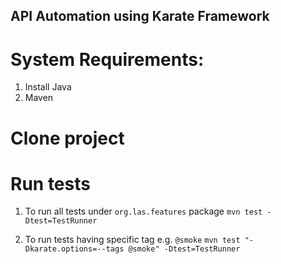 ## API Automation using Karate Framework

# System Requirements:
1. Install Java
2. Maven

# Clone project

# Run tests
1. To run all tests under ```org.las.features``` package
```mvn test -Dtest=TestRunner```
   
2. To run tests having specific tag e.g. ```@smoke```
```mvn test "-Dkarate.options=--tags @smoke" -Dtest=TestRunner```